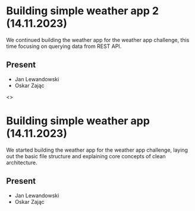 # Building simple weather app 2 (14.11.2023)

We continued building the weather app for the weather app challenge, this time focusing on querying data from REST API.

## Present
- Jan Lewandowski
- Oskar Zając

<<BREAK>>

# Building simple weather app (14.11.2023)

We started building the weather app for the weather app challenge, laying out the basic file structure and explaining core concepts of clean architecture.

## Present
- Jan Lewandowski
- Oskar Zając
